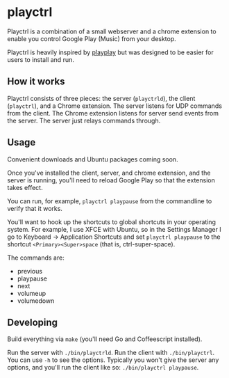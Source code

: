 # playctrl

Playctrl is a combination of a small webserver and a chrome extension to enable you control Google Play
(Music) from your desktop.

Playctrl is heavily inspired by [playplay](https://github.com/jsharkey/playplay) but was designed to be easier
for users to install and run.

## How it works

Playctrl consists of three pieces: the server (`playctrld`), the client (`playctrl`), and a Chrome extension.
The server listens for UDP commands from the client. The Chrome extension listens for server send events from
the server. The server just relays commands through.

## Usage

Convenient downloads and Ubuntu packages coming soon.

Once you've installed the client, server, and chrome extension, and the server is running, you'll need to
reload Google Play so that the extension takes effect.

You can run, for example, `playctrl playpause` from the commandline to verify that it works.

You'll want to hook up the shortcuts to global shortcuts in your operating system. For example, I use XFCE
with Ubuntu, so in the Settings Manager I go to Keyboard -> Application Shortcuts and set `playctrl playpause`
to the shortcut `<Primary><Super>space` (that is, ctrl-super-space).

The commands are:

* previous
* playpause
* next
* volumeup
* volumedown

## Developing

Build everything via `make` (you'll need Go and Coffeescript installed).

Run the server with `./bin/playctrld`. Run the client with `./bin/playctrl`. You can use `-h` to see the
options. Typically you won't give the server any options, and you'll run the client like so: `./bin/playctrl
playpause`.
